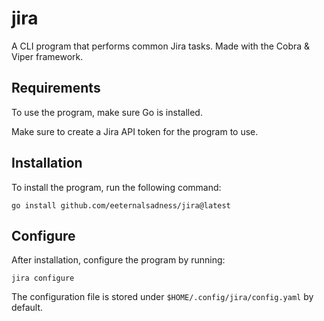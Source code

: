 # jira

A CLI program that performs common Jira tasks. Made with the Cobra & Viper framework.

## Requirements

To use the program, make sure Go is installed.

Make sure to create a Jira API token for the program to use.

## Installation

To install the program, run the following command:

```shell
go install github.com/eeternalsadness/jira@latest
```

## Configure

After installation, configure the program by running:

```shell
jira configure
```

The configuration file is stored under `$HOME/.config/jira/config.yaml` by default.
